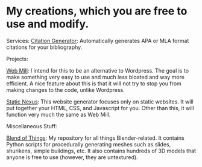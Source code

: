 # My creations, which you are free to use and modify.

Services:
[Citation Generator](https://perregrinne.github.io/Citation-Generator/): Automatically generates APA or MLA format citations for your bibliography.

Projects:

[Web Mill](https://github.com/Perregrinne/Web-Mill): I intend for this to be an alternative to Wordpress. The goal is to make something very easy to use and much less bloated and way more efficient. A nice feature about this is that it will not try to stop you from making changes to the code, unlike Wordpress.

[Static Nexus](https://github.com/Perregrinne/StaticNexus): This website generator focuses only on static websites. It will put together your HTML, CSS, and Javascript for you. Other than this, it will function very much the same as Web Mill.

Miscellaneous Stuff:

[Blend of Things](https://github.com/Perregrinne/Blend-of-things): My repository for all things Blender-related. It contains Python scripts for procedurally generating meshes such as slides, shurikens, simple buildings, etc. It also contains hundreds of 3D models that anyone is free to use (however, they are untextured).

